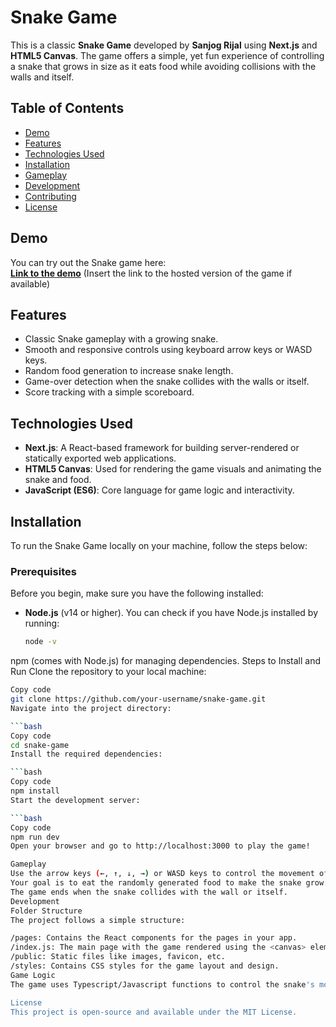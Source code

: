 # Snake Game

This is a classic **Snake Game** developed by **Sanjog Rijal** using **Next.js** and **HTML5 Canvas**. The game offers a simple, yet fun experience of controlling a snake that grows in size as it eats food while avoiding collisions with the walls and itself.

## Table of Contents
- [Demo](#demo)
- [Features](#features)
- [Technologies Used](#technologies-used)
- [Installation](#installation)
- [Gameplay](#gameplay)
- [Development](#development)
- [Contributing](#contributing)
- [License](#license)

## Demo

You can try out the Snake game here:  
**[Link to the demo](#)** (Insert the link to the hosted version of the game if available)

## Features

- Classic Snake gameplay with a growing snake.
- Smooth and responsive controls using keyboard arrow keys or WASD keys.
- Random food generation to increase snake length.
- Game-over detection when the snake collides with the walls or itself.
- Score tracking with a simple scoreboard.

## Technologies Used

- **Next.js**: A React-based framework for building server-rendered or statically exported web applications.
- **HTML5 Canvas**: Used for rendering the game visuals and animating the snake and food.
- **JavaScript (ES6)**: Core language for game logic and interactivity.

## Installation

To run the Snake Game locally on your machine, follow the steps below:

### Prerequisites

Before you begin, make sure you have the following installed:

- **Node.js** (v14 or higher). You can check if you have Node.js installed by running:

  ```bash
  node -v
npm (comes with Node.js) for managing dependencies.
Steps to Install and Run
Clone the repository to your local machine:

```bash
Copy code
git clone https://github.com/your-username/snake-game.git
Navigate into the project directory:

```bash
Copy code
cd snake-game
Install the required dependencies:

```bash
Copy code
npm install
Start the development server:

```bash
Copy code
npm run dev
Open your browser and go to http://localhost:3000 to play the game!

Gameplay
Use the arrow keys (←, ↑, ↓, →) or WASD keys to control the movement of the snake.
Your goal is to eat the randomly generated food to make the snake grow.
The game ends when the snake collides with the wall or itself.
Development
Folder Structure
The project follows a simple structure:

/pages: Contains the React components for the pages in your app.
/index.js: The main page with the game rendered using the <canvas> element.
/public: Static files like images, favicon, etc.
/styles: Contains CSS styles for the game layout and design.
Game Logic
The game uses Typescript/Javascript functions to control the snake's movement, generate food, detect collisions, and track the score. The game is rendered and animated using the HTML5 <canvas> API, with smooth animation using requestAnimationFrame.

License
This project is open-source and available under the MIT License.
